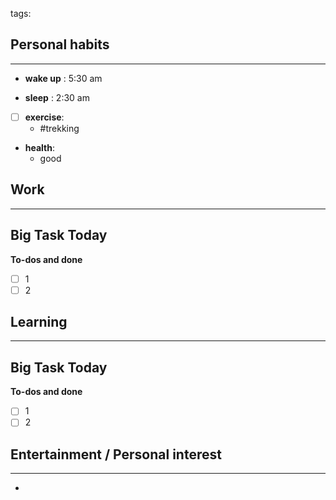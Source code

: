tags: 
## Personal habits
--- 

- **wake up** : 5:30 am

- **sleep** : 2:30 am

- [ ] **exercise**:
	- #trekking

-  **health**: 
	- good



## Work
---

Big Task Today 
- 


**To-dos and done**
- [ ] 1
- [ ] 2

## Learning
--- 

Big Task Today 
- 


**To-dos and done**
- [ ] 1
- [ ] 2
## Entertainment / Personal interest
---
- 
